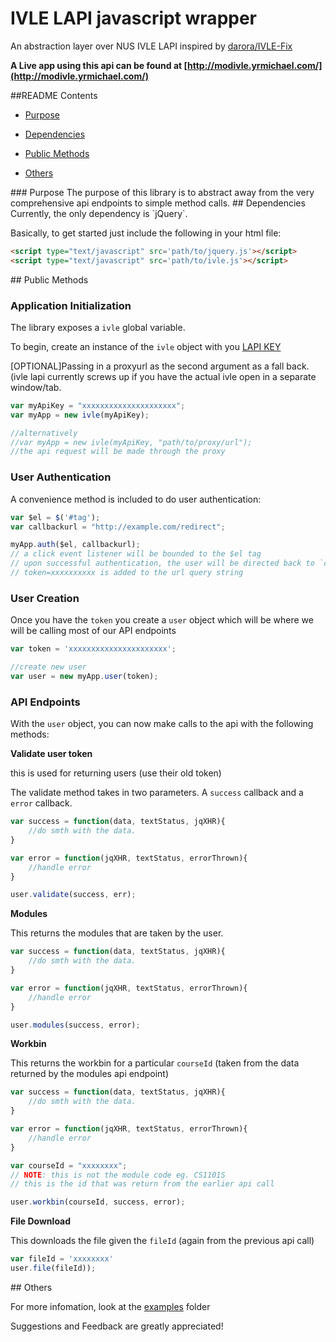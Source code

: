 # IVLE LAPI javascript wrapper

An abstraction layer over NUS IVLE LAPI inspired by [darora/IVLE-Fix](https://github.com/darora/IVLE-Fix)

**A Live app using this api can be found at [http://modivle.yrmichael.com/](http://modivle.yrmichael.com/)**  


##README Contents
 - [Purpose](#a1)

 - [Dependencies](#a2)  

 - [Public Methods](#a3)
 
 - [Others](#a4)


<a name='a1'/>
### Purpose
The purpose of this library is to abstract away from the very comprehensive api endpoints to simple method calls.

<a name='a2'/>
## Dependencies
Currently, the only dependency is `jQuery`.

Basically, to get started just include the following in your html file:

```html
<script type="text/javascript" src='path/to/jquery.js'></script>
<script type="text/javascript" src='path/to/ivle.js'></script>
```

<a name='a3'/>
## Public Methods

### Application Initialization

The library exposes a `ivle` global variable.

To begin, create an instance of the `ivle` object with you [LAPI KEY](http://wiki.nus.edu.sg/display/ivlelapi/IVLE+LAPI+Overview)

[OPTIONAL]Passing in a proxyurl as the second argument as a fall back.
(ivle lapi currently screws up if you have the actual ivle open in a separate window/tab.

```js
var myApiKey = "xxxxxxxxxxxxxxxxxxxxx";
var myApp = new ivle(myApiKey);

//alternatively
//var myApp = new ivle(myApiKey, "path/to/proxy/url");
//the api request will be made through the proxy
```

### User Authentication

A convenience method is included to do user authentication:

```js
var $el = $('#tag');
var callbackurl = "http://example.com/redirect"; 

myApp.auth($el, callbackurl);
// a click event listener will be bounded to the $el tag
// upon successful authentication, the user will be directed back to `callbackurl` 
// token=xxxxxxxxxx is added to the url query string
```

### User Creation

Once you have the `token` you create a `user` object which will be where we will be calling most of our API endpoints

```js
var token = 'xxxxxxxxxxxxxxxxxxxxxx';

//create new user
var user = new myApp.user(token);
```

### API Endpoints

With the `user` object, you can now make calls to the api with the following methods:

**Validate user token**

this is used for returning users (use their old token)

The validate method takes in two parameters. A `success` callback and a `error` callback.

```js
var success = function(data, textStatus, jqXHR){
	//do smth with the data.
}

var error = function(jqXHR, textStatus, errorThrown){
	//handle error
}

user.validate(success, err); 
```

**Modules**

This returns the modules that are taken by the user.

```js
var success = function(data, textStatus, jqXHR){
	//do smth with the data.
}

var error = function(jqXHR, textStatus, errorThrown){
	//handle error
}

user.modules(success, error);
```

**Workbin**

This returns the workbin for a particular `courseId` (taken from the data returned by the modules api endpoint)

```js
var success = function(data, textStatus, jqXHR){
	//do smth with the data.
}

var error = function(jqXHR, textStatus, errorThrown){
	//handle error
}

var courseId = "xxxxxxxx"; 
// NOTE: this is not the module code eg. CS1101S
// this is the id that was return from the earlier api call

user.workbin(courseId, success, error);
```

**File Download**

This downloads the file given the `fileId` (again from the previous api call)

```js
var fileId = 'xxxxxxxx'
user.file(fileId));
```

<a name='a4'/>
## Others

For more infomation, look at the [examples](https://github.com/ymichael/ivleapi/tree/master/example) folder

Suggestions and Feedback are greatly appreciated!
